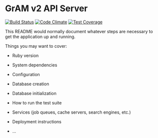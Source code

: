 # GrAM v2 API Server

[![Build Status](https://travis-ci.org/gadzorg/gram2_api_server.svg?branch=master)](https://travis-ci.org/gadzorg/gram2_api_server) [![Code Climate](https://codeclimate.com/github/gadzorg/gram2_api_server/badges/gpa.svg)](https://codeclimate.com/github/gadzorg/gram2_api_server) [![Test Coverage](https://codeclimate.com/github/gadzorg/gram2_api_server/badges/coverage.svg)](https://codeclimate.com/github/gadzorg/gram2_api_server/coverage)

This README would normally document whatever steps are necessary to get the
application up and running.

Things you may want to cover:

 - Ruby version

 - System dependencies

 - Configuration

 - Database creation

 - Database initialization

 - How to run the test suite

 - Services (job queues, cache servers, search engines, etc.)

 - Deployment instructions

 - ...
